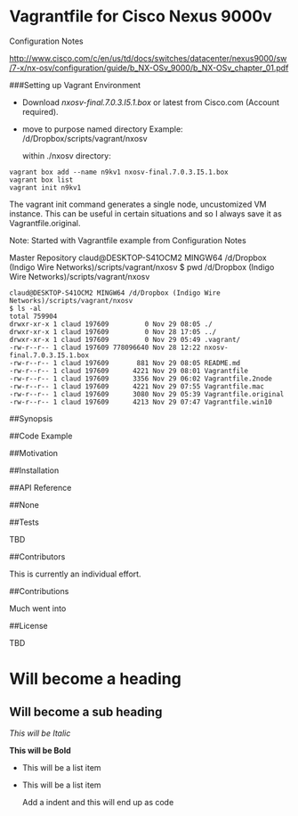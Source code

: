 # Vagrantfile for Cisco Nexus 9000v

Configuration Notes

http://www.cisco.com/c/en/us/td/docs/switches/datacenter/nexus9000/sw/7-x/nx-osv/configuration/guide/b_NX-OSv_9000/b_NX-OSv_chapter_01.pdf

###Setting up Vagrant Environment

- Download *nxosv-final.7.0.3.I5.1.box* or latest from Cisco.com (Account required).
- move to purpose named directory
  Example: /d/Dropbox/scripts/vagrant/nxosv

  within ./nxosv directory:
  
```  
vagrant box add --name n9kv1 nxosv-final.7.0.3.I5.1.box
vagrant box list
vagrant init n9kv1

```
The vagrant init command generates a single node, uncustomized VM instance.  This can be useful in certain situations and so I always save it as Vagrantfile.original.

Note: Started with Vagrantfile example from Configuration Notes

Master Repository
claud@DESKTOP-S41OCM2 MINGW64 /d/Dropbox (Indigo Wire Networks)/scripts/vagrant/nxosv
$ pwd
/d/Dropbox (Indigo Wire Networks)/scripts/vagrant/nxosv

```
claud@DESKTOP-S41OCM2 MINGW64 /d/Dropbox (Indigo Wire Networks)/scripts/vagrant/nxosv
$ ls -al
total 759904
drwxr-xr-x 1 claud 197609         0 Nov 29 08:05 ./
drwxr-xr-x 1 claud 197609         0 Nov 28 17:05 ../
drwxr-xr-x 1 claud 197609         0 Nov 29 05:49 .vagrant/
-rw-r--r-- 1 claud 197609 778096640 Nov 28 12:22 nxosv-final.7.0.3.I5.1.box
-rw-r--r-- 1 claud 197609       881 Nov 29 08:05 README.md
-rw-r--r-- 1 claud 197609      4221 Nov 29 08:01 Vagrantfile
-rw-r--r-- 1 claud 197609      3356 Nov 29 06:02 Vagrantfile.2node
-rw-r--r-- 1 claud 197609      4221 Nov 29 07:55 Vagrantfile.mac
-rw-r--r-- 1 claud 197609      3080 Nov 29 05:39 Vagrantfile.original
-rw-r--r-- 1 claud 197609      4213 Nov 29 07:47 Vagrantfile.win10

```

##Synopsis


##Code Example


##Motivation



##Installation



##API Reference

##None

##Tests

TBD


##Contributors

This is currently an individual effort.

##Contributions

Much went into 

##License

TBD


Will become a heading
==============

Will become a sub heading
--------------

*This will be Italic*

**This will be Bold**

- This will be a list item
- This will be a list item

    Add a indent and this will end up as code
